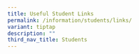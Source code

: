 ```yaml
---
title: Useful Student Links
permalink: /information/students/links/
variant: tiptap
description: ""
third_nav_title: Students
---
```

<p></p>